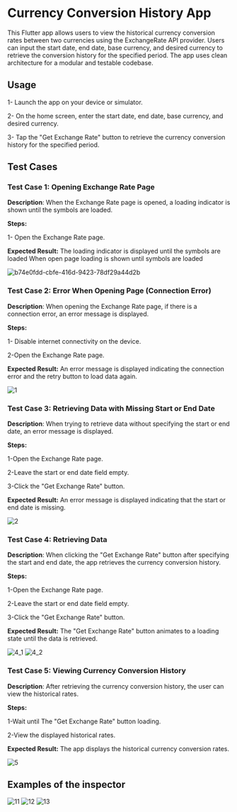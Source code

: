 # Currency Conversion History App
This Flutter app allows users to view the historical currency conversion rates between two currencies using the ExchangeRate API provider. Users can input the start date, end date, base currency, and desired currency to retrieve the conversion history for the specified period. The app uses clean architecture for a modular and testable codebase.

## Usage
1- Launch the app on your device or simulator.

2- On the home screen, enter the start date, end date, base currency, and desired currency.

3- Tap the "Get Exchange Rate" button to retrieve the currency conversion history for the specified period.

## Test Cases
### Test Case 1: Opening Exchange Rate Page 
**Description**: When the Exchange Rate page is opened, a loading indicator is shown until the symbols are loaded.

**Steps:**

1- Open the Exchange Rate page.

**Expected Result:** The loading indicator is displayed until the symbols are loaded
When open page loading is shown until symbols are loaded

![b74e0fdd-cbfe-416d-9423-78df29a44d2b](https://github.com/amirbahrawy/exchange_rate_task/assets/38887148/0dc5f688-c2a7-4026-964c-d4637987c913)

### Test Case 2: Error When Opening Page (Connection Error)
 
**Description**: When opening the Exchange Rate page, if there is a connection error, an error message is displayed.

**Steps:**

1- Disable internet connectivity on the device.

2-Open the Exchange Rate page.

**Expected Result:** An error message is displayed indicating the connection error and the retry button to load data again.

![1](https://github.com/amirbahrawy/exchange_rate_task/assets/38887148/9c5ecb86-d888-4a51-a76b-0403cc42d40d)


### Test Case 3: Retrieving Data with Missing Start or End Date
 
**Description**: When trying to retrieve data without specifying the start or end date, an error message is displayed.

**Steps:**

1-Open the Exchange Rate page.

2-Leave the start or end date field empty.

3-Click the "Get Exchange Rate" button.

**Expected Result:** An error message is displayed indicating that the start or end date is missing.

![2](https://github.com/amirbahrawy/exchange_rate_task/assets/38887148/6154b85b-cbbc-4e49-ac2b-f4d94115d485)

### Test Case 4: Retrieving Data
 
**Description**: When clicking the "Get Exchange Rate" button after specifying the start and end date, the app retrieves the currency conversion history.

**Steps:**

1-Open the Exchange Rate page.

2-Leave the start or end date field empty.

3-Click the "Get Exchange Rate" button.

**Expected Result:** The "Get Exchange Rate" button animates to a loading state until the data is retrieved.

![4_1](https://github.com/amirbahrawy/exchange_rate_task/assets/38887148/11da8847-295f-4d6b-b4be-5ae0aae2680a)
![4_2](https://github.com/amirbahrawy/exchange_rate_task/assets/38887148/43839ecb-f6f0-48cb-bf4b-4f19b9d48a87)

### Test Case 5: Viewing Currency Conversion History
 
**Description**: After retrieving the currency conversion history, the user can view the historical rates.

**Steps:**

1-Wait until The "Get Exchange Rate" button loading.

2-View the displayed historical rates.

**Expected Result:**  The app displays the historical currency conversion rates.

![5](https://github.com/amirbahrawy/exchange_rate_task/assets/38887148/2a4d9156-6098-47eb-9575-851c8429aa4c)

## Examples of the inspector

![11](https://github.com/amirbahrawy/exchange_rate_task/assets/38887148/bc5e1c14-106a-4bc8-b271-4e628e872dc3)
![12](https://github.com/amirbahrawy/exchange_rate_task/assets/38887148/ea02f961-10c1-4f9d-b685-be21b61119ce)
![13](https://github.com/amirbahrawy/exchange_rate_task/assets/38887148/17b8f99f-3b8b-4125-a01e-3d96b4cb3d37)


